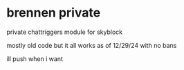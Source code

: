 # brennen private

private chattriggers module for skyblock

mostly old code but it all works as of 12/29/24 with no bans

ill push when i want
